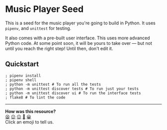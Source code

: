 # Music Player Seed

This is a seed for the music player you're going to build in Python. It uses
`pipenv`, and `unittest` for testing.

It also comes with a pre-built user interface. This uses more advanced Python
code. At some point soon, it will be yours to take over — but not until you
reach the right step! Until then, don't edit it.

## Quickstart

```
; pipenv install
; pipenv shell
; python -m unittest # To run all the tests
; python -m unittest discover tests # To run just your tests
; python -m unittest discover ui # To run the interface tests
; flake8 # To lint the code
```


<!-- BEGIN GENERATED SECTION DO NOT EDIT -->

---

**How was this resource?**  
[😫](https://airtable.com/shrUJ3t7KLMqVRFKR?prefill_Repository=makersacademy/python-data-engineering-challenges&prefill_File=seed/README.md&prefill_Sentiment=😫) [😕](https://airtable.com/shrUJ3t7KLMqVRFKR?prefill_Repository=makersacademy/python-data-engineering-challenges&prefill_File=seed/README.md&prefill_Sentiment=😕) [😐](https://airtable.com/shrUJ3t7KLMqVRFKR?prefill_Repository=makersacademy/python-data-engineering-challenges&prefill_File=seed/README.md&prefill_Sentiment=😐) [🙂](https://airtable.com/shrUJ3t7KLMqVRFKR?prefill_Repository=makersacademy/python-data-engineering-challenges&prefill_File=seed/README.md&prefill_Sentiment=🙂) [😀](https://airtable.com/shrUJ3t7KLMqVRFKR?prefill_Repository=makersacademy/python-data-engineering-challenges&prefill_File=seed/README.md&prefill_Sentiment=😀)  
Click an emoji to tell us.

<!-- END GENERATED SECTION DO NOT EDIT -->
